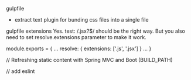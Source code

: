 gulpfile

- extract text plugin for bunding css files into a single file

gulpfile extensions 
Yes. test: /.jsx?$/ should be the right way. But you also need to set resolve.extensions parameter to make it work.

module.exports = {
  ...
  resolve: {
    extensions: ['.js', '.jsx']
  }
  ...
}

// Refreshing static content with Spring MVC and Boot
(BUILD_PATH)

// add eslint


